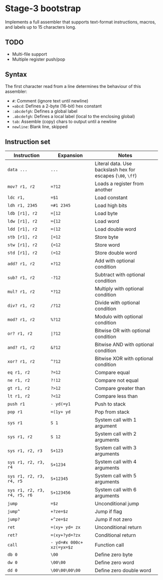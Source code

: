 # Stage-3 bootstrap

Implements a full assembler that supports text-format instructions, macros, and
labels up to 15 characters long.

## TODO

 - Multi-file support
 - Multiple register push/pop

## Syntax

The first character read from a line determines the behaviour of this assembler:

 - `#`: Comment (ignore text until newline)
 - `=abcd`: Defines a 2-byte (16-bit) hex constant
 - `:abcdefgh`: Defines a global label
 - `.abcdefgh`: Defines a local label (local to the enclosing global)
 - `tab`: Assemble (copy) chars to output until a newline
 - `newline`: Blank line, skipped

## Instruction set

| Instruction | Expansion | Notes |
|-------------|-----------|-------|
| `data ...` | `...` | Literal data. Use backslash hex for escapes (`\00`, `\ff`) |
| `mov? r1, r2` | `=?12` | Loads a register from another |
| `ldc r1,` | `=$1 ` | Load constant |
| `ldh r1, 2345` | `=#1 2345` | Load high bits |
| `ldb [r1], r2` | `=[12` | Load byte |
| `ldw [r1], r2` | `={12` | Load word |
| `ldd [r1], r2` | `=(12` | Load double word |
| `stb [r1], r2` | `[=12` | Store byte |
| `stw [r1], r2` | `{=12` | Store word |
| `std [r1], r2` | `(=12` | Store double word |
| `add? r1, r2` | `+?12` | Add with optional condition |
| `sub? r1, r2` | `-?12` | Subtract with optional condition |
| `mul? r1, r2` | `*?12` | Multiply with optional condition |
| `div? r1, r2` | `/?12` | Divide with optional condition |
| `mod? r1, r2` | `%?12` | Modulo with optional condition |
| `or? r1, r2` | `\|?12` | Bitwise OR with optional condition |
| `and? r1, r2` | `&?12` | Bitwise AND with optional condition |
| `xor? r1, r2` | `^?12` | Bitwise XOR with optional condition |
| `eq r1, r2` | `?=12` | Compare equal |
| `ne r1, r2` | `?!12` | Compare not equal |
| `gt r1, r2` | `?>12` | Compare greater than |
| `lt r1, r2` | `?<12` | Compare less than |
| `push r1` | `- yd(=y1` | Push to stack |
| `pop r1` | `=(1y+ yd` | Pop from stack |
| `sys r1` | `S 1 ` | System call with 1 argument |
| `sys r1, r2` | `S 12` | System call with 2 arguments |
| `sys r1, r2, r3` | `S+123   ` | System call with 3 arguments |
| `sys r1, r2, r3, r4` | `S+1234  ` | System call with 4 arguments |
| `sys r1, r2, r3, r4, r5` | `S+12345 ` | System call with 5 arguments |
| `sys r1, r2, r3, r4, r5, r6` | `S+123456` | System call with 6 arguments |
| `jump` | `=$z ` | Unconditional jump |
| `jump^` | `+?ze=$z ` | Jump if flag |
| `jump?` | `+^ze=$z ` | Jump if not zero |
| `ret` | `=(xy+ yd= zx` | Unconditional return |
| `ret?` | `=(xy+?yd=?zx` | Conditional return |
| `call` | `- yd=#x 000c+ xz(=yx=$z ` | Function call |
| `db 0` | `\00` | Define zero byte |
| `dw 0` | `\00\00` | Define zero word |
| `dd 0` | `\00\00\00\00` | Define zero double word |
